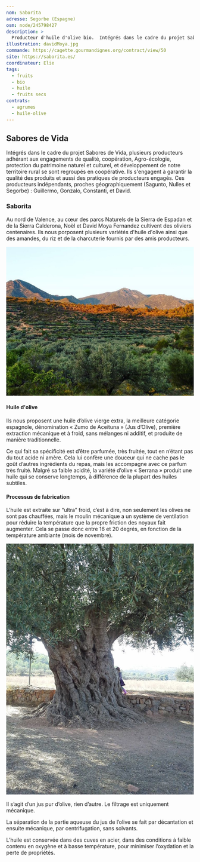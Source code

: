 ```yaml
---
nom: Saborita
adresse: Segorbe (Espagne)
osm: node/245798427
description: >
  Producteur d'huile d'olive bio.  Intégrés dans le cadre du projet Sabores de Vida, nous sommes des producteurs adhérant aux engagements de qualité, coopération, Agro-écologie, protection du patrimoine naturel et culturel, et développement de notre territoire rural . Nous nous engageons de garantir la qualité des produits et aussi des pratiques des producteurs engagés. Nous sommes des producteurs indépendants, proches géographiquement (Sagunto, Nulles et Segorbe) : Guillermo, Gonzalo, Constanti, et David.
illustration: davidMoya.jpg
commande: https://cagette.gourmandignes.org/contract/view/50
site: https://saborita.es/
coordinateur: Elie
tags:
  - fruits
  - bio
  - huile
  - fruits secs
contrats: 
  - agrumes
  - huile-olive
---
```


## Sabores de Vida

Intégrés dans le cadre du projet Sabores de Vida, plusieurs producteurs adhérant aux engagements de qualité, coopération, Agro-écologie, protection du patrimoine naturel et culturel, et développement de notre territoire rural se sont regroupés en coopérative. Ils s'engagent à garantir la qualité des produits et aussi des pratiques de producteurs engagés. Ces producteurs indépendants, proches géographiquement (Sagunto, Nulles et Segorbe) : Guillermo, Gonzalo, Constanti, et David.

### Saborita
Au nord de Valence, au cœur des parcs Naturels de la Sierra de Espadan et de la Sierra Calderona, Noël et David Moya Fernandez cultivent des oliviers centenaires. Ils nous porposent plusieurs variétés d'huile d'olive ainsi que des amandes, du riz et de la charcuterie fournis par des amis producteurs.

![paysage de saborita](./media/saborita.jpg)

#### Huile d'olive

Ils nous proposent une huile d’olive vierge extra, la meilleure catégorie espagnole, dénomination « Zumo de Aceituna » (Jus d’Olive), première extraction mécanique et à froid, sans mélanges ni additif, et produite de manière traditionnelle.

Ce qui fait sa spécificité est d’être parfumée, très fruitée, tout en n’étant pas du tout acide ni amère. Cela lui confère une douceur qui ne cache pas le goût d’autres ingrédients du repas, mais les accompagne avec ce parfum très fruité. Malgré sa faible acidité, la variété d’olive « Serrana » produit une huile qui se conserve longtemps, à différence de la plupart des huiles subtiles.

#### Processus de fabrication

L’huile est extraite sur “ultra” froid, c’est à dire, non seulement les olives ne sont pas chauffées, mais le moulin mécanique a un système de ventilation pour réduire la température que la propre friction des noyaux fait augmenter. Cela se passe donc entre 16 et 20 degrés, en fonction de la température ambiante (mois de novembre).

![arbre de 1600 ans](./media/olivier.jpg)

Il s’agit d’un jus pur d’olive, rien d’autre. Le filtrage est uniquement mécanique.

La séparation de la partie aqueuse du jus de l’olive se fait par décantation et ensuite mécanique, par centrifugation, sans solvants.

L’huile est conservée dans des cuves en acier, dans des conditions à faible contenu en oxygène et à basse température, pour minimiser l’oxydation et la perte de propriétés.